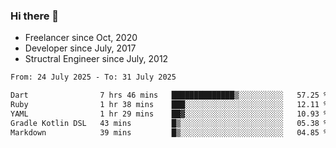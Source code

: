 ### Hi there 👋

- Freelancer since Oct, 2020
- Developer since July, 2017
- Structral Engineer since July, 2012

<!--START_SECTION:waka-->

```txt
From: 24 July 2025 - To: 31 July 2025

Dart                7 hrs 46 mins   ██████████████▒░░░░░░░░░░   57.25 %
Ruby                1 hr 38 mins    ███░░░░░░░░░░░░░░░░░░░░░░   12.11 %
YAML                1 hr 29 mins    ██▓░░░░░░░░░░░░░░░░░░░░░░   10.93 %
Gradle Kotlin DSL   43 mins         █▒░░░░░░░░░░░░░░░░░░░░░░░   05.38 %
Markdown            39 mins         █▒░░░░░░░░░░░░░░░░░░░░░░░   04.85 %
```

<!--END_SECTION:waka-->
